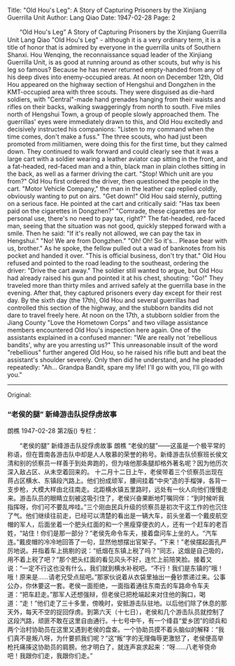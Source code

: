 Title: "Old Hou's Leg": A Story of Capturing Prisoners by the Xinjiang Guerrilla Unit
Author: Lang Qiao
Date: 1947-02-28
Page: 2

　　“Old Hou's Leg”
    A Story of Capturing Prisoners by the Xinjiang Guerrilla Unit
    Lang Qiao
    "Old Hou's Leg" - although it is a very ordinary term, it is a title of honor that is admired by everyone in the guerrilla units of Southern Shanxi. Hou Wenqing, the reconnaissance squad leader of the Xinjiang Guerrilla Unit, is as good at running around as other scouts, but why is his leg so famous? Because he has never returned empty-handed from any of his deep dives into enemy-occupied areas.
    At noon on December 12th, Old Hou appeared on the highway section of Hengshui and Dongzhen in the KMT-occupied area with three scouts. They were disguised as die-hard soldiers, with "Central"-made hand grenades hanging from their waists and rifles on their backs, walking swaggeringly from north to south. Five miles north of Hengshui Town, a group of people slowly approached them. The guerrillas' eyes were immediately drawn to this, and Old Hou excitedly and decisively instructed his companions: "Listen to my command when the time comes, don't make a fuss." The three scouts, who had just been promoted from militiamen, were doing this for the first time, but they calmed down. They continued to walk forward and could clearly see that it was a large cart with a soldier wearing a leather aviator cap sitting in the front, and a fat-headed, red-faced man and a thin, black man in plain clothes sitting in the back, as well as a farmer driving the cart. "Stop! Which unit are you from?" Old Hou first ordered the driver, then questioned the people in the cart. "Motor Vehicle Company," the man in the leather cap replied coldly, obviously wanting to put on airs. "Get down!" Old Hou said sternly, putting on a serious face. He pointed at the cart and critically said: "Has tax been paid on the cigarettes in Dongzhen?" "Comrade, these cigarettes are for personal use, there's no need to pay tax, right?" The fat-headed, red-faced man, seeing that the situation was not good, quickly stepped forward with a smile. Then he said: "If it's really not allowed, we can pay the tax in Hengshui." "No! We are from Dongzhen." "Oh! Oh! So it's... Please bear with us, brother." As he spoke, the fellow pulled out a wad of banknotes from his pocket and handed it over. "This is official business, don't try that." Old Hou refused and pointed to the road leading to the southeast, ordering the driver: "Drive the cart away." The soldier still wanted to argue, but Old Hou had already raised his gun and pointed it at his chest, shouting: "Go!" They traveled more than thirty miles and arrived safely at the guerrilla base in the evening. After that, they captured prisoners every day except for their rest day. By the sixth day (the 17th), Old Hou and several guerrillas had controlled this section of the highway, and the stubborn bandits did not dare to travel freely here. At noon on the 17th, a stubborn soldier from the Jiang County "Love the Hometown Corps" and two village assistance members encountered Old Hou's inspection here again. One of the assistants explained in a confused manner: "We are really not 'rebellious bandits', why are you arresting us?" This unreasonable insult of the word "rebellious" further angered Old Hou, so he raised his rifle butt and beat the assistant's shoulder severely. Only then did he understand, and he pleaded repeatedly: "Ah... Grandpa Bandit, spare my life! I'll go with you, I'll go with you."



<hr /> 

Original: 


### “老侯的腿”  新绛游击队捉俘虏故事
朗樵
1947-02-28
第2版()
专栏：

　　“老侯的腿”
    新绛游击队捉俘虏故事
    朗樵
    “老侯的腿”——这虽是一个极平常的称语，但在晋南各游击队中却是人人敬慕的荣誉的称号。新绛游击队侦察班长侯文清和别的侦察员一样善于到处奔跑的，但为啥他那条腿却格外著名呢？因为他历次深入敌占区、从未空着回来的。
    十二月十二日上午，老侯带着三个侦察员出现在蒋占区横水、东镇段汽路上。他们扮成顽军，腰间挂着“中央”造的手榴弹，各背一支步枪，大模大样由北往南走。北距横水镇五里路时，远处有一伙人向他们慢慢走来。游击队员的眼睛立刻被这吸引住了，老侯兴奋果断地叮嘱同伴：“到时候听我指挥呀，你们可不要乱哗哇。”三个刚由民兵升级的侦察员是初次干这工作的也沉住了气。他们继续往前走，已经可以清楚的看出是一辆大车，前头坐着一个戴皮航空帽的军人，后面坐着一个肥头红面的和一个黑瘦穿便衣的人，还有一个赶车的老百姓，“站住！你们是那一部分？”老侯先命令车夫，接着盘问车上坐的人。“汽车连。”戴皮帽的冷冷地回答了一句，显然他想摆出官架子。“下来！”老侯摆起面孔严厉地说。并指着车上挑剔的说：“纸烟在东镇上税了吗？”同志，这烟是自己吸的，用不着上税了吧？”那个肥头红面的看见风头不好，连忙上前陪笑脸。接着又说：“一定不行这也没有什么，我们就到横水补税吧。“不行！我们是东镇的”哦！哦！原来是……请老兄受点屈吧。”那家伙说着从衣袋里抽出一叠钞票递过来。公事公办，你休要这一套。老侯一面拒绝，一面指着通往东南去的车路命令车夫道：“把车赶走。”那军人还想强辩，但老侯已把枪端起来对住他的胸口，喝道：“走！”他们走了三十多里，傍晚时，安抵游击队驻地。以后他们除了休息的那天外，每天不空的捉回俘虏。到第六天（十七日），老侯和几个游击队员就控制了这段汽路，顽匪不敢在这里自由通行。十七号中午，有一个绛县“爱乡团”的顽兵和两个治村协助员在这里又遇到老侯的盘查。一个协助员摸不着头脑似的解释：“我们真不是叛八呀，为什要抓我们呢？”这“叛”字的无理侮辱更激怒了，老侯便高举枪托痛揍这协助员的肩膀。他才明白了，就连声哀求起来：“呀……八老爷侥命吧！我跟你们走，我跟你们走。”
